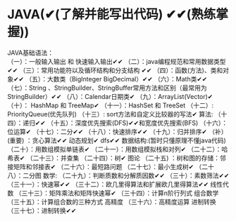 # JAVA(✔(了解并能写出代码)  ✔✔(熟练掌握))
JAVA基础语法：  
（一）：一般输入输出 和 快速输入输出✔✔
（二）：java编程规范和常用数据类型✔✔
（三）：常用功能符以及循环结构和分支结构 ✔✔
（四）：函数(方法)、类和对象✔✔
（五）：大数类（BigInteger BigDecimal）✔✔
（六）：Math类✔✔
（七）：String 、StringBuilder、StringBuffer常用方法和区别（最常用为StringBuilder）✔✔
（八）：Calendar日期类✔
（九）：ArrayList(Vector)✔
（十）： HashMap 和 TreeMap✔
（十一）：HashSet 和 TreeSet
（十二）: PriorityQueue(优先队列)
（十三）: sort方法和自定义比较器的写法✔
算法:
（十四）：递归✔✔
（十五）：深度优先搜索(DFS)✔✔和宽度优先搜索(BFS)
（十六）：位运算✔
（十七）：二分✔✔
（十八）：快速排序✔✔
（十九）：归并排序✔
（补）(重要) ：贪心算法✔✔ 动态规划✔ dfs✔✔
数据结构:(暂时只懂原理不懂java代码)
（二十）：用数组模拟单链表✔
（二十一）：用数组模拟栈和对列✔
（二十二）：哈希表✔
（二十三）：并查集
（二十四）：树✔
图论
（二十五) ：树和图的存储：邻接矩阵和邻接表✔
（二十六）：最短路问题
（二十七）：最小生成树✔
（二十八）：二分图
数学:
（二十九）：判断质数和分解质因数✔✔
（三十）：素数筛法✔✔
（三十一）：快速幂✔✔
（三十二）：欧几里得算法和扩展欧几里得算法✔✔
线性代数
（三十三）：矩阵乘法和矩阵快速幂✔
（三十四）：计算n阶行列式
组合数学
（三十五）：计算组合数的三种方式
高精度
（三十六）：高精度运算
进制转换
（三十七）：进制转换✔✔


